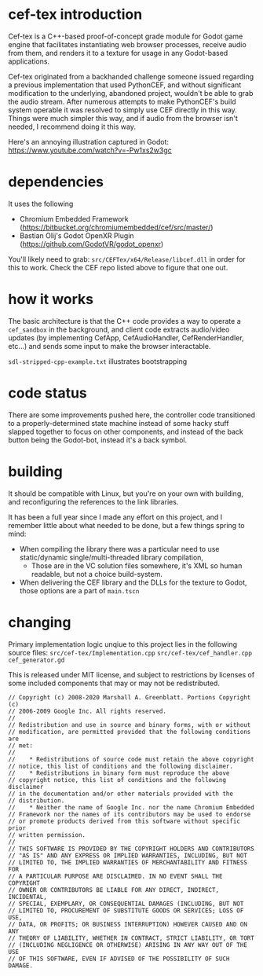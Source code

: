 # cef-tex introduction
Cef-tex is a C++-based proof-of-concept grade module for Godot game engine that 
facilitates instantiating web browser processes, receive audio from them, 
and renders it to a texture for usage in any Godot-based applications. 

Cef-tex originated from a backhanded challenge someone issued regarding a previous 
implementation that used PythonCEF, and without significant modification to the
underlying, abandoned project, wouldn't be able to grab the audio stream. After
numerous attempts to make PythonCEF's build system operable it was resolved to 
simply use CEF directly in this way. Things were much simpler this way, and if
audio from the browser isn't needed, I recommend doing it this way.

Here's an annoying illustration captured in Godot: https://www.youtube.com/watch?v=-Pw1xs2w3gc

# dependencies
It uses the following 
- Chromium Embedded Framework (https://bitbucket.org/chromiumembedded/cef/src/master/)
- Bastian Olij's Godot OpenXR Plugin (https://github.com/GodotVR/godot_openxr)

You'll likely need to grab: `src/CEFTex/x64/Release/libcef.dll`
in order for this to work. Check the CEF repo listed above to figure that one out.

# how it works
The basic architecture is that the C++ code provides a way to operate a `cef_sandbox`
in the background, and client code extracts audio/video updates (by implementing CefApp, 
CefAudioHandler, CefRenderHandler, etc...) and sends some input to make the browser
interactable.

`sdl-stripped-cpp-example.txt` illustrates bootstrapping

# code status
There are some improvements pushed here, the controller code transitioned to a 
properly-determined state machine instead of some hacky stuff slapped together
to focus on other components, and instead of the back button being the Godot-bot,
instead it's a back symbol.

# building
It should be compatible with Linux, but you're on your own with building, and 
reconfiguring the references to the link libraries.

It has been a full year since I made any effort on this project, and I remember 
little about what needed to be done, but a few things spring to mind:
- When compiling the library there was a particular need to use static/dynamic single/multi-threaded library compilation, 
  - Those are in the VC solution files somewhere, it's XML so human readable, but not a choice build-system.
- When delivering the CEF library and the DLLs for the texture to Godot, those options are a part of `main.tscn`

# changing
Primary implementation logic unqiue to this project lies in the following source files:
`src/cef-tex/Implementation.cpp`
`src/cef-tex/cef_handler.cpp`
`cef_generator.gd`

This is released under MIT license, and subject to restrictions by licenses of some included components that may or may not be redistributed.
```
// Copyright (c) 2008-2020 Marshall A. Greenblatt. Portions Copyright (c)
// 2006-2009 Google Inc. All rights reserved.
//
// Redistribution and use in source and binary forms, with or without
// modification, are permitted provided that the following conditions are
// met:
//
//    * Redistributions of source code must retain the above copyright
// notice, this list of conditions and the following disclaimer.
//    * Redistributions in binary form must reproduce the above
// copyright notice, this list of conditions and the following disclaimer
// in the documentation and/or other materials provided with the
// distribution.
//    * Neither the name of Google Inc. nor the name Chromium Embedded
// Framework nor the names of its contributors may be used to endorse
// or promote products derived from this software without specific prior
// written permission.
//
// THIS SOFTWARE IS PROVIDED BY THE COPYRIGHT HOLDERS AND CONTRIBUTORS
// "AS IS" AND ANY EXPRESS OR IMPLIED WARRANTIES, INCLUDING, BUT NOT
// LIMITED TO, THE IMPLIED WARRANTIES OF MERCHANTABILITY AND FITNESS FOR
// A PARTICULAR PURPOSE ARE DISCLAIMED. IN NO EVENT SHALL THE COPYRIGHT
// OWNER OR CONTRIBUTORS BE LIABLE FOR ANY DIRECT, INDIRECT, INCIDENTAL,
// SPECIAL, EXEMPLARY, OR CONSEQUENTIAL DAMAGES (INCLUDING, BUT NOT
// LIMITED TO, PROCUREMENT OF SUBSTITUTE GOODS OR SERVICES; LOSS OF USE,
// DATA, OR PROFITS; OR BUSINESS INTERRUPTION) HOWEVER CAUSED AND ON ANY
// THEORY OF LIABILITY, WHETHER IN CONTRACT, STRICT LIABILITY, OR TORT
// (INCLUDING NEGLIGENCE OR OTHERWISE) ARISING IN ANY WAY OUT OF THE USE
// OF THIS SOFTWARE, EVEN IF ADVISED OF THE POSSIBILITY OF SUCH DAMAGE.
```
